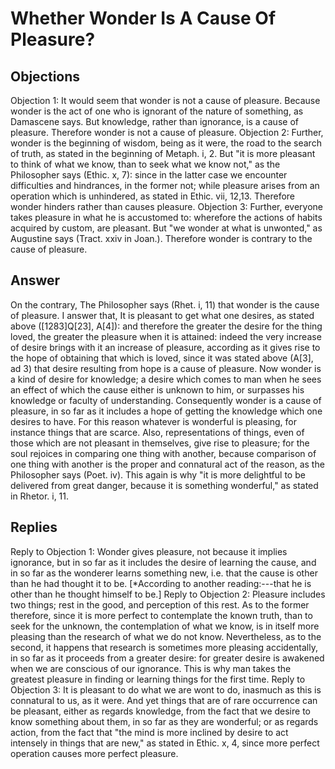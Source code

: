 # Whether Wonder Is A Cause Of Pleasure?
## Objections
Objection 1: It would seem that wonder is not a cause of pleasure. Because wonder is the act of one who is ignorant of the nature of something, as Damascene says. But knowledge, rather than ignorance, is a cause of pleasure. Therefore wonder is not a cause of pleasure.
Objection 2: Further, wonder is the beginning of wisdom, being as it were, the road to the search of truth, as stated in the beginning of Metaph. i, 2. But "it is more pleasant to think of what we know, than to seek what we know not," as the Philosopher says (Ethic. x, 7): since in the latter case we encounter difficulties and hindrances, in the former not; while pleasure arises from an operation which is unhindered, as stated in Ethic. vii, 12,13. Therefore wonder hinders rather than causes pleasure.
Objection 3: Further, everyone takes pleasure in what he is accustomed to: wherefore the actions of habits acquired by custom, are pleasant. But "we wonder at what is unwonted," as Augustine says (Tract. xxiv in Joan.). Therefore wonder is contrary to the cause of pleasure.
## Answer
On the contrary, The Philosopher says (Rhet. i, 11) that wonder is the cause of pleasure.
I answer that, It is pleasant to get what one desires, as stated above ([1283]Q[23], A[4]): and therefore the greater the desire for the thing loved, the greater the pleasure when it is attained: indeed the very increase of desire brings with it an increase of pleasure, according as it gives rise to the hope of obtaining that which is loved, since it was stated above (A[3], ad 3) that desire resulting from hope is a cause of pleasure. Now wonder is a kind of desire for knowledge; a desire which comes to man when he sees an effect of which the cause either is unknown to him, or surpasses his knowledge or faculty of understanding. Consequently wonder is a cause of pleasure, in so far as it includes a hope of getting the knowledge which one desires to have. For this reason whatever is wonderful is pleasing, for instance things that are scarce. Also, representations of things, even of those which are not pleasant in themselves, give rise to pleasure; for the soul rejoices in comparing one thing with another, because comparison of one thing with another is the proper and connatural act of the reason, as the Philosopher says (Poet. iv). This again is why "it is more delightful to be delivered from great danger, because it is something wonderful," as stated in Rhetor. i, 11.
## Replies
Reply to Objection 1: Wonder gives pleasure, not because it implies ignorance, but in so far as it includes the desire of learning the cause, and in so far as the wonderer learns something new, i.e. that the cause is other than he had thought it to be. [*According to another reading:---that he is other than he thought himself to be.]
Reply to Objection 2: Pleasure includes two things; rest in the good, and perception of this rest. As to the former therefore, since it is more perfect to contemplate the known truth, than to seek for the unknown, the contemplation of what we know, is in itself more pleasing than the research of what we do not know. Nevertheless, as to the second, it happens that research is sometimes more pleasing accidentally, in so far as it proceeds from a greater desire: for greater desire is awakened when we are conscious of our ignorance. This is why man takes the greatest pleasure in finding or learning things for the first time.
Reply to Objection 3: It is pleasant to do what we are wont to do, inasmuch as this is connatural to us, as it were. And yet things that are of rare occurrence can be pleasant, either as regards knowledge, from the fact that we desire to know something about them, in so far as they are wonderful; or as regards action, from the fact that "the mind is more inclined by desire to act intensely in things that are new," as stated in Ethic. x, 4, since more perfect operation causes more perfect pleasure.
